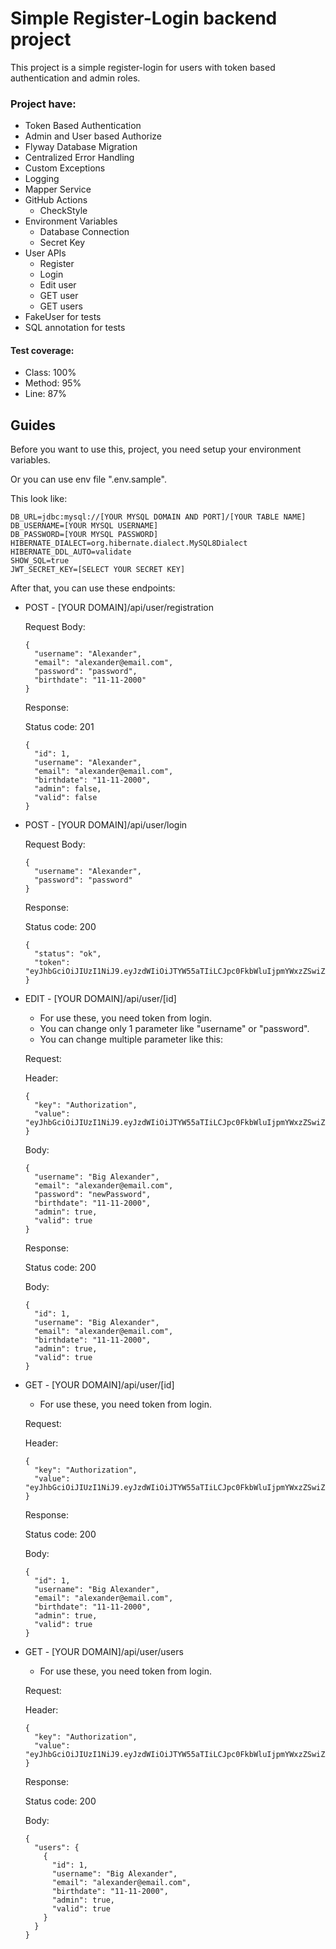 # Simple Register-Login backend project

This project is a simple register-login for users with token based authentication and admin roles.

### Project have:
- Token Based Authentication
- Admin and User based Authorize
- Flyway Database Migration
- Centralized Error Handling
- Custom Exceptions
- Logging
- Mapper Service
- GitHub Actions
  - CheckStyle
- Environment Variables
  - Database Connection
  - Secret Key
- User APIs
  - Register
  - Login
  - Edit user
  - GET user
  - GET users
- FakeUser for tests
- SQL annotation for tests

#### Test coverage:
- Class: 100%
- Method: 95%
- Line: 87%

## Guides

Before you want to use this, project, you need setup your environment variables.


Or you can use env file ".env.sample".


This look like:
```
DB_URL=jdbc:mysql://[YOUR MYSQL DOMAIN AND PORT]/[YOUR TABLE NAME]
DB_USERNAME=[YOUR MYSQL USERNAME]
DB_PASSWORD=[YOUR MYSQL PASSWORD]
HIBERNATE_DIALECT=org.hibernate.dialect.MySQL8Dialect
HIBERNATE_DDL_AUTO=validate
SHOW_SQL=true
JWT_SECRET_KEY=[SELECT YOUR SECRET KEY]
```

After that, you can use these endpoints:
- POST - [YOUR DOMAIN]/api/user/registration
  

  Request Body:
  ```
  {
    "username": "Alexander",
    "email": "alexander@email.com",
    "password": "password",
    "birthdate": "11-11-2000"
  }
  ```

  Response:


  Status code: 201
  ```
  {
    "id": 1,
    "username": "Alexander",
    "email": "alexander@email.com",
    "birthdate": "11-11-2000",
    "admin": false,
    "valid": false
  }
  ```
  

- POST - [YOUR DOMAIN]/api/user/login
  

  Request Body:
  ```
  {
    "username": "Alexander",
    "password": "password"
  }
  ```

  Response:


  Status code: 200
  ```
  {
    "status": "ok",
    "token": "eyJhbGciOiJIUzI1NiJ9.eyJzdWIiOiJTYW55aTIiLCJpc0FkbWluIjpmYWxzZSwiZXhwIjoxNjk0NDY4MDMyLCJpYXQiOjE2OTQ0MzIwMzJ9.-2dwWhCcuMKoD3RgNHt_LO1toXmbZdFhKlKV4EpltoM"
  }
  ```


- EDIT - [YOUR DOMAIN]/api/user/[id]
  - For use these, you need token from login.
  - You can change only 1 parameter like "username" or "password".
  - You can change multiple parameter like this:
  
  
  Request:
    

  Header:
  ```
  {
    "key": "Authorization",
    "value": "eyJhbGciOiJIUzI1NiJ9.eyJzdWIiOiJTYW55aTIiLCJpc0FkbWluIjpmYWxzZSwiZXhwIjoxNjk0NDY4MDMyLCJpYXQiOjE2OTQ0MzIwMzJ9.-2dwWhCcuMKoD3RgNHt_LO1toXmbZdFhKlKV4EpltoM"
  }
  ```

  Body:
  ```
  {
    "username": "Big Alexander",
    "email": "alexander@email.com",
    "password": "newPassword",
    "birthdate": "11-11-2000",
    "admin": true,
    "valid": true
  }
  ```
  
  Response:
  

  Status code: 200 
  

  Body:
  ```
  {
    "id": 1,
    "username": "Big Alexander",
    "email": "alexander@email.com",
    "birthdate": "11-11-2000",
    "admin": true,
    "valid": true
  }
  ```


- GET - [YOUR DOMAIN]/api/user/[id]
  - For use these, you need token from login.


  Request:


  Header:
  ```
  {
    "key": "Authorization",
    "value": "eyJhbGciOiJIUzI1NiJ9.eyJzdWIiOiJTYW55aTIiLCJpc0FkbWluIjpmYWxzZSwiZXhwIjoxNjk0NDY4MDMyLCJpYXQiOjE2OTQ0MzIwMzJ9.-2dwWhCcuMKoD3RgNHt_LO1toXmbZdFhKlKV4EpltoM"
  }
  ```

  Response:
    

  Status code: 200
  

  Body:
  ```
  {
    "id": 1,
    "username": "Big Alexander",
    "email": "alexander@email.com",
    "birthdate": "11-11-2000",
    "admin": true,
    "valid": true
  }
  ```


- GET - [YOUR DOMAIN]/api/user/users
  - For use these, you need token from login.
  

  Request:


  Header:
  ```
  {
    "key": "Authorization",
    "value": "eyJhbGciOiJIUzI1NiJ9.eyJzdWIiOiJTYW55aTIiLCJpc0FkbWluIjpmYWxzZSwiZXhwIjoxNjk0NDY4MDMyLCJpYXQiOjE2OTQ0MzIwMzJ9.-2dwWhCcuMKoD3RgNHt_LO1toXmbZdFhKlKV4EpltoM"
  }
  ```

  Response:
    

  Status code: 200
  

  Body:
  ```
  {
    "users": {
      {
        "id": 1,
        "username": "Big Alexander",
        "email": "alexander@email.com",
        "birthdate": "11-11-2000",
        "admin": true,
        "valid": true
      }
    }
  }
  ```